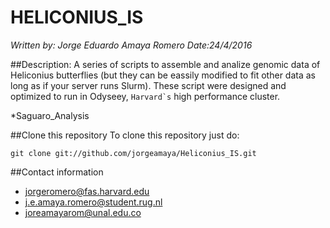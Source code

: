 # HELICONIUS_IS
*Written by: Jorge Eduardo Amaya Romero*
*Date:24/4/2016*

##Description:
A series of scripts to assemble and analize genomic data of Heliconius butterflies (but they can be eassily modified to fit other data as long as if your server runs Slurm). These script were designed and optimized to run in Odyseey, ``Harvard`s`` high performance cluster.

*Saguaro_Analysis

##Clone this repository
To clone this repository just do:

```
git clone git://github.com/jorgeamaya/Heliconius_IS.git
```

##Contact information
* jorgeromero@fas.harvard.edu
* j.e.amaya.romero@student.rug.nl
* joreamayarom@unal.edu.co
